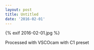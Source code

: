 ```yaml
---
layout: post
title: Untitled
date: '2016-02-01'
---
```


{% exif 2016-02-01.jpg %}
<div class="exif">Processed with VSCOcam with C1 preset</div>
